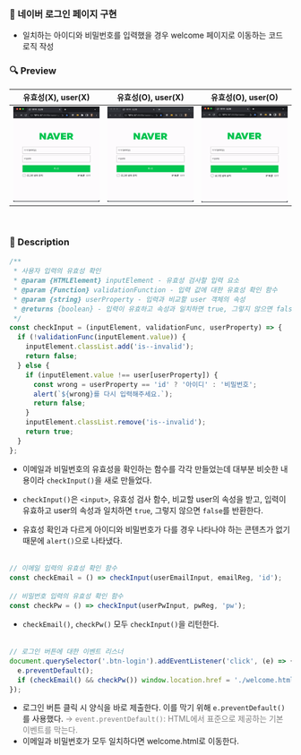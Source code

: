 ### 📌 네이버 로그인 페이지 구현

- 일치하는 아이디와 비밀번호를 입력했을 경우 welcome 페이지로 이동하는 코드 로직 작성
  <br />

### 🔍 Preview

|                유효성(X), user(X)                |                유효성(O), user(X)                |              유효성(O), user(O)               |
| :----------------------------------------------: | :----------------------------------------------: | :-------------------------------------------: |
| <img src='./assets/readme-img/wrong-form.gif' /> | <img src='./assets/readme-img/wrong-user.gif' /> | <img src="./assets/readme-img/success.gif" /> |

<br />

### 📝 Description

```jsx
/**
 * 사용자 입력의 유효성 확인
 * @param {HTMLElement} inputElement - 유효성 검사할 입력 요소
 * @param {Function} validationFunction - 입력 값에 대한 유효성 확인 함수
 * @param {string} userProperty - 입력과 비교할 user 객체의 속성
 * @returns {boolean} - 입력이 유효하고 속성과 일치하면 true, 그렇지 않으면 false 반환
 */
const checkInput = (inputElement, validationFunc, userProperty) => {
  if (!validationFunc(inputElement.value)) {
    inputElement.classList.add('is--invalid');
    return false;
  } else {
    if (inputElement.value !== user[userProperty]) {
      const wrong = userProperty == 'id' ? '아이디' : '비밀번호';
      alert(`${wrong}를 다시 입력해주세요.`);
      return false;
    }
    inputElement.classList.remove('is--invalid');
    return true;
  }
};
```

- 이메일과 비밀번호의 유효성을 확인하는 함수를 각각 만들었는데 대부분 비슷한 내용이라 `checkInput()`을 새로 만들었다.

- `checkInput()`은 `<input>`, 유효성 검사 함수, 비교할 user의 속성을 받고, 입력이 유효하고 user의 속성과 일치하면 `true`, 그렇지 않으면 `false`를 반환한다.

- 유효성 확인과 다르게 아이디와 비밀번호가 다를 경우 나타나야 하는 콘텐츠가 없기 때문에 `alert()`으로 나타냈다.<br />
  <br />

```jsx
// 이메일 입력의 유효성 확인 함수
const checkEmail = () => checkInput(userEmailInput, emailReg, 'id');

// 비밀번호 입력의 유효성 확인 함수
const checkPw = () => checkInput(userPwInput, pwReg, 'pw');
```

- `checkEmail()`, `checkPw()` 모두 `checkInput()`을 리턴한다.<br />
  <br />

```jsx
// 로그인 버튼에 대한 이벤트 리스너
document.querySelector('.btn-login').addEventListener('click', (e) => {
  e.preventDefault();
  if (checkEmail() && checkPw()) window.location.href = './welcome.html';
});
```

- 로그인 버튼 클릭 시 양식을 바로 제출한다. 이를 막기 위해 `e.preventDefault()`를 사용했다.
  <span style="color:gray;">→ `event.preventDefault()`: HTML에서 표준으로 제공하는 기본 이벤트를 막는다.</span>
- 이메일과 비밀번호가 모두 일치하다면 welcome.html로 이동한다.
